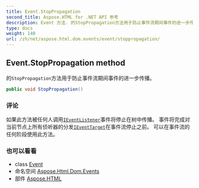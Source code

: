 ```yaml
---
title: Event.StopPropagation
second_title: Aspose.HTML for .NET API 参考
description: Event 方法. 的StopPropagation方法用于防止事件流期间事件的进一步传播
type: docs
weight: 140
url: /zh/net/aspose.html.dom.events/event/stoppropagation/
---
```

## Event.StopPropagation method

的`StopPropagation`方法用于防止事件流期间事件的进一步传播。

```csharp
public void StopPropagation()
```

### 评论

如果此方法被任何人调用[`IEventListener`](../../ieventlistener/)事件将停止在树中传播。 事件将完成对当前节点上所有侦听器的分发[`IEventTarget`](../../ieventtarget/)在事件流停止之前。 可以在事件流的任何阶段使用此方法。

### 也可以看看

* class [Event](../)
* 命名空间 [Aspose.Html.Dom.Events](../../event/)
* 部件 [Aspose.HTML](../../../)


